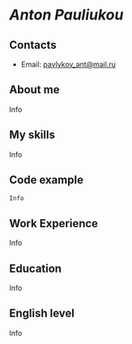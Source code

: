 # ***Anton Pauliukou***
## **Contacts**
* Email: pavlykov_ant@mail.ru

## **About me**
Info

## **My skills**
Info

## **Code example**
```
Info
```

## **Work Experience** 
Info

## **Education**
Info

## **English level**
Info
